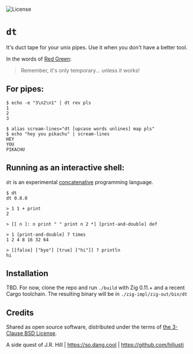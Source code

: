 ![License](https://img.shields.io/github/license/hiljusti/dt)

# `dt`

It's duct tape for your unix pipes. Use it when you don't have a better tool.

In the words of [Red Green](https://www.redgreen.com):

> Remember, it's only temporary... unless it works!

## For pipes:

```
$ echo -e "3\n2\n1" | dt rev pls
1
2
3

$ alias scream-lines="dt [upcase words unlines] map pls"
$ echo "hey you pikachu" | scream-lines
HEY
YOU
PIKACHU
```

## Running as an interactive shell:

`dt` is an experimental [concatenative](https://concatenative.org/wiki/view/Concatenative%20language)
programming language.

```
$ dt
dt 0.8.0

> 1 1 + print
2

> [[ n ]: n print " " print n 2 *] [print-and-double] def

> 1 [print-and-double] 7 times
1 2 4 8 16 32 64 

> [[false] ["bye"] [true] ["hi"]] ? println
hi
```

## Installation

TBD. For now, clone the repo and run `./build` with Zig 0.11.+ and a recent
Cargo toolchain. The resulting binary will be in `./zig-impl/zig-out/bin/dt`

## Credits

Shared as open source software, distributed under the terms of [the 3-Clause BSD License](https://opensource.org/license/BSD-3-clause/).

A side quest of J.R. Hill | https://so.dang.cool | https://github.com/hiljusti
